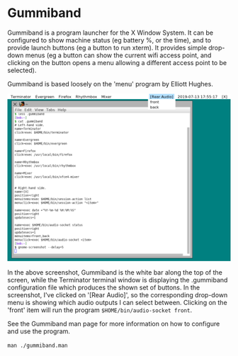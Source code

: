 # Gummiband

Gummiband is a program launcher for the X Window System.
It can be configured to show machine status (eg battery %, or the time),
and to provide launch buttons (eg a button to run xterm).
It provides simple drop-down menus (eg a button can show the current wifi
access point, and clicking on the button opens a menu allowing a different
access point to be selected).

Gummiband is based loosely on the 'menu' program by Elliott Hughes.

![Gummiband in action](gummiband.png)

In the above screenshot, Gummiband is the white bar along the top of the screen,
while the Terminator terminal window is displaying the .gummiband configuration
file which produces the shown set of buttons. In the screenshot, I've clicked
on '[Rear Audio]', so the corresponding drop-down menu is showing which audio
outputs I can select between. Clicking on the 'front' item will run the program
`$HOME/bin/audio-socket front`.

See the Gummiband man page for more information on how to configure and use
the program.

```man ./gummiband.man```
